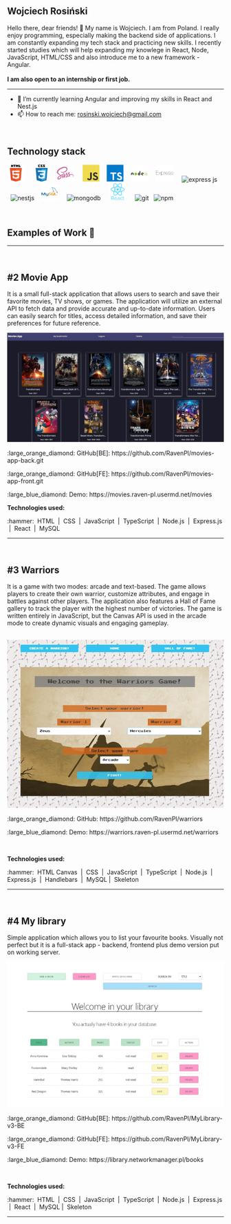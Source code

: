 ## Wojciech Rosiński
Hello there, dear friends! 👋 My name is Wojciech. I am from Poland. I really enjoy programming, especially making the backend side of applications. I am constantly expanding my tech stack and practicing new skills. I recently started studies which will help expanding my knowlege in React, Node, JavaScript, HTML/CSS and also introduce me to a new framework - Angular. <br/>
<br/>
**I am also open to an internship or first job.**
<hr/>

- 🌱 I’m currently learning Angular and improving my skills in React and Nest.js
- 📫 How to reach me: rosinski.wojciech@gmail.com
<br/>

## Technology stack
<p align="left">
<img src="https://raw.githubusercontent.com/devicons/devicon/master/icons/html5/html5-original-wordmark.svg" alt="html5" width="40" height="40"/> &nbsp; &nbsp;
<img src="https://raw.githubusercontent.com/devicons/devicon/master/icons/css3/css3-original-wordmark.svg" alt="css3" width="40" height="40"/> &nbsp;&nbsp;
<img src="https://raw.githubusercontent.com/devicons/devicon/master/icons/sass/sass-original.svg" alt="sass" width="40" height="40"/> &nbsp; &nbsp;
<img src="https://raw.githubusercontent.com/devicons/devicon/master/icons/javascript/javascript-original.svg" alt="javascript" width="40" height="40"/> &nbsp;&nbsp;
<img src="https://raw.githubusercontent.com/devicons/devicon/master/icons/typescript/typescript-original.svg" alt="typescript" width="40" height="40"/> &nbsp;&nbsp;
<img src="https://raw.githubusercontent.com/devicons/devicon/master/icons/nodejs/nodejs-original-wordmark.svg" alt="nodejs" width="40" height="40"/> &nbsp; &nbsp;
<img src="https://raw.githubusercontent.com/github/explore/80688e429a7d4ef2fca1e82350fe8e3517d3494d/topics/express/express.png" alt="express js" height="40"/> &nbsp; &nbsp;
<img src="https://www.vectorlogo.zone/logos/handlebarsjs/handlebarsjs-ar21.svg" alt="express js" height="40"/> &nbsp; &nbsp;
<img src="https://www.vectorlogo.zone/logos/nestjs/nestjs-icon.svg" alt="nestjs" width="40" height="40"/>  &nbsp;&nbsp;
<img src="https://raw.githubusercontent.com/devicons/devicon/master/icons/mysql/mysql-original-wordmark.svg" alt="mysql" width="40" height="40"/> &nbsp; &nbsp;
<img src="https://www.svgrepo.com/show/331488/mongodb.svg" alt="mongodb" width="40" height="40"/> &nbsp; &nbsp;
<img src="https://raw.githubusercontent.com/devicons/devicon/master/icons/react/react-original-wordmark.svg" alt="react" width="40" height="40"/> &nbsp; &nbsp;
<img src="https://www.vectorlogo.zone/logos/git-scm/git-scm-icon.svg" alt="git" width="40" height="40"/>&nbsp;&nbsp;
<img src="https://www.vectorlogo.zone/logos/npmjs/npmjs-ar21.svg" alt="npm" width="40" height="40"/>&nbsp;&nbsp;
</p>
<br/>

## Examples of Work :briefcase:

<hr/>
<br/>

## #2 Movie App

<p>It is a small full-stack application that allows users to search and save their favorite movies, TV shows, or games. The application will utilize an external API to fetch data and provide accurate and up-to-date information. Users can easily search for titles, access detailed information, and save their preferences for future reference.</p>

<img src="main_view.jpg" />
<p> :large_orange_diamond: GitHub[BE]: https://github.com/RavenPl/movies-app-back.git</p>
<p> :large_orange_diamond: GitHub[FE]: https://github.com/RavenPl/movies-app-front.git</p>
<p> :large_blue_diamond: Demo: https://movies.raven-pl.usermd.net/movies</p>

**Technologies used:**

<p>:hammer:&nbsp HTML &nbsp|&nbsp CSS &nbsp|&nbsp JavaScript &nbsp|&nbsp TypeScript &nbsp|&nbsp Node.js &nbsp|&nbsp Express.js &nbsp|&nbsp React &nbsp|&nbsp MySQL&nbsp <p>
  
<hr/>
<br/>

## #3 Warriors

<p>It is a game with two modes: arcade and text-based. The game allows players to create their own warrior, customize attributes, and engage in battles against other players. The application also features a Hall of Fame gallery to track the player with the highest number of victories. The game is written entirely in JavaScript, but the Canvas API is used in the arcade mode to create dynamic visuals and engaging gameplay. </p> <br/>
<img src="home.jpg" />
<p> :large_orange_diamond: GitHub: https://github.com/RavenPl/warriors</p>
<p> :large_blue_diamond: Demo: https://warriors.raven-pl.usermd.net/warriors</p>
<br/>

**Technologies used:**

<p>:hammer:&nbsp HTML Canvas &nbsp|&nbsp CSS &nbsp|&nbsp JavaScript &nbsp|&nbsp TypeScript &nbsp|&nbsp Node.js &nbsp|&nbsp Express.js &nbsp|&nbsp Handlebars &nbsp|&nbsp MySQL&nbsp|&nbsp Skeleton <p>

<hr/>
<br/>

## #4 My library 

<p>Simple application which allows you to list your favourite books. Visually not perfect but it is a full-stack app - backend, frontend plus demo version put on working server.</p>
<img src="mainView.jpg" />
<p> :large_orange_diamond: GitHub[BE]: https://github.com/RavenPl/MyLibrary-v3-BE</p>
<p> :large_orange_diamond: GitHub[FE]: https://github.com/RavenPl/MyLibrary-v3-FE</p>
<p> :large_blue_diamond: Demo: https://library.networkmanager.pl/books</p>
<br/>

**Technologies used:**

<p>:hammer:&nbsp HTML &nbsp|&nbsp CSS &nbsp|&nbsp JavaScript &nbsp|&nbsp TypeScript &nbsp|&nbsp Node.js &nbsp|&nbsp Express.js &nbsp|&nbsp React &nbsp|&nbsp MySQL&nbsp|&nbsp Skeleton <p>
<hr/>
